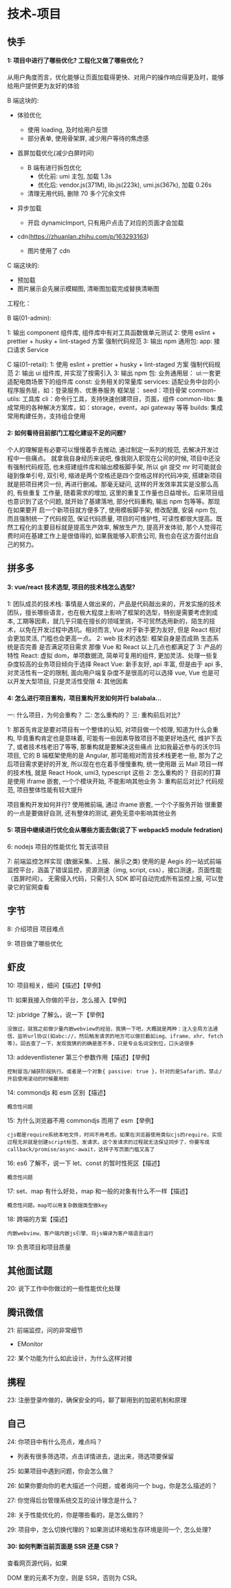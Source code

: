 # 技术-项目

## 快手

#### 1: 项目中进行了哪些优化? 工程化又做了哪些优化？

从用户角度而言，优化能够让页面加载得更快、对用户的操作响应得更及时，能够给用户提供更为友好的体验

B 端这块的:

- 体验优化

  - 使用 loading, 及时给用户反馈
  - 部分表单, 使用骨架屏, 减少用户等待的焦虑感

- 首屏加载优化(减少白屏时间)
  - B 端有进行拆包优化
    - 优化前: umi 主包, 加载 1.3s
    - 优化后: vendor.js(371M), lib.js(223k), umi.js(367k), 加载 0.26s
  - 清理无用代码, 删除 70 多个冗余文件
- 异步加载
  - 开启 dynamicImport, 只有用户点击了对应的页面才会加载
- cdn(https://zhuanlan.zhihu.com/p/163293163)
  - 图片使用了 cdn

C 端这块的:

- 预加载
- 图片展示会先展示模糊图, 清晰图加载完成替换清晰图

工程化：

B 端(01-admin):

1: 输出 component 组件库, 组件库中有对工具函数做单元测试
2: 使用 eslint + prettier + husky + lint-staged 方案 强制代码规范
3: 输出 npm 通用包:
app: 接口请求 Service

C 端(01-retail):
1: 使用 eslint + prettier + husky + lint-staged 方案 强制代码规范
2: 输出 ui 组件库, 并实现了按需引入
3: 输出 npm 包:
业务通用层：
ui:一套更适配电商场景下的组件库
const: 业务相关的常量库
services: 适配业务中台的小程序服务层，如：登录服务、优惠券服务
框架层：
seed：项目骨架
common-utils: 工具库
cli：命令行工具，支持快速创建项目，页面，组件
common-libs: 集成常用的各种解决方案库，如：storage，event，api gateway 等等
builds: 集成常用构建任务，支持组合使用

#### 2: 如何看待目前部门工程化建设不足的问题?

个人的理解是有必要可以慢慢着手去推动, 通过制定一系列的规范, 去解决开发过程中一些痛点。
就拿我自身经历来说吧, 像我刚入职现在公司的时候, 项目中还没有强制代码规范, 也未搭建组件库和输出模板脚手架, 所以 git 提交 mr 时可能就会碰到像单引号, 双引号, 缩进是两个空格还是四个空格这样的代码冲突, 搭建新项目就是把项目拷贝一份, 再进行删减。那毫无疑问, 这样的开发效率其实是没那么高的, 有些重复
工作量, 随着需求的增加, 这里的重复工作量也日益增长。后来项目组也意识到了这个问题, 就开始了基建落地, 部分代码重构, 输出 npm 包等等。那现在如果要开
启一个新项目就方便多了, 使用模板脚手架, 修改配置, 安装 npm 包, 而且强制统一了代码规范, 保证代码质量, 项目的可维护性, 可读性都很大提高。既然工程化的主要目标就是提高生产效率, 解放生产力, 提高开发体验, 那个人觉得花费时间在基建工作上是很值得的, 如果我能够入职贵公司, 我也会在这方面付出自己的努力。

## 拼多多

#### 3: vue/react 技术选型, 项目的技术栈怎么选型?

1: 团队成员的技术栈:
事情是人做出来的，产品是代码敲出来的，开发实施的技术团队，擅长哪些语言，也在极大程度上影响了框架的选型，特别是需要考虑到成本, 工期等因素，就几乎只能在擅长的领域里挑，不可贸然选用新的，陌生的技术，以免在开发过程中遇坑。相对而言, Vue 对于新手更为友好, 但是 React 相对会更加灵活, 门槛也会更高一点。
2: web 技术的选型:
框架自身是否成熟
生态系统是否完善
是否满足项目需求
那像 Vue 和 React 以上几点也都满足了
3: 产品的特性
React:
虚拟 dom，单项数据流, 简单可复用的组件, 更加灵活、处理一些复杂度较高的业务项目倾向于选择 React
Vue:
新手友好, api 丰富, 但是由于 api 多, 对灵活性有一定的限制, 面向用户端复杂度不是很高的可以选择 vue, Vue 也是可以开发大型项目, 只是灵活性受限
4: 其他因素

#### 4: 怎么进行项目重构，项目重构开发如何并行 balabala…

一: 什么项目，为何会重构？
二: 怎么重构的？
三: 重构前后对比?

1: 那首先肯定是要对项目有一个整体的认知, 对项目做一个梳理, 知道为什么会重构, 毕竟重构肯定也是意味着, 可能有一些因素导致项目不能更好地迭代, 维护下去了, 或者技术栈老旧了等等, 那重构就是要解决这些痛点
比如我最近参与的沃尔玛项目, 它的 B 端框架使用的是 Angular, 那可能相对而言技术栈更老一些, 那为了之后项目需求更好的开发, 所以现在也在着手慢慢重构, 统一使用跟 云 Mall 项目一样的技术栈, 就是 React Hook, umi3, typescript 这些
2: 怎么重构的？
目前的打算是使用 iframe 嵌套, 一个个模块开始, 不能影响其他业务
3: 重构前后对比?
代码规范, 项目整体性能有较大提升

项目重构开发如何并行?
使用微前端, 通过 iframe 嵌套, 一个个子服务开始
很重要的一点是要做好自测, 还有整体的测试, 避免无意中影响其他业务

#### 5: 项目中继续进行优化会从哪些方面去做(说了下 webpack5 module fedration)

6: nodejs 项目的性能优化
暂无该项目

7: 前端监控怎样实现 (数据采集、上报、展示之类)
使用的是 Aegis 的一站式前端监控平台，涵盖了错误监控，资源测速（img, script, css），接口测速，页面性能（首屏时间）。 无需侵入代码，只需引入 SDK 即可自动完成所有监控上报, 可以登录它的官网查看

## 字节

8: 介绍项目 项目难点

9: 项目做了哪些优化

## 虾皮

10: 项目相关，细问【描述】【举例】

11: 如果我接入你做的平台，怎么接入【举例】

12: jsbridge 了解么，说一下【举例】

```
没做过，就我之前做少量内嵌webview的经验，我猜一下吧，大概就是两种：注入全局方法通信、监听url协议(如abc://，然后触发请求的地方可以做拦截如img、iframe、xhr、fetch等)。回去查了一下，发现我猜的的确是差不多，只是专业名词没到位，口头话很多
```

13: addeventlistener 第三个参数作用【描述】【举例】

```
控制冒泡/捕获阶段执行。或者是一个对象{ passive: true }，针对的是Safari的，禁止/开启使用滚动的时候要用到
```

14: commondjs 和 esm 区别【描述】

```
概念性问题
```

15: 为什么浏览器不用 commondjs 而用了 esm【举例】

```
cjs都是require系统本地文件，时间不用考虑。如果在浏览器使用类似cjs的require，实现过程无非就是创建script标签、发请求。这个发请求的过程就无法保证同步了，你要写成callback/promise/async-await，这样子写页面门槛又高了
```

16: es6 了解不，说一下 let、const 的暂时性死区【描述】

```
概念性问题
```

17: set、map 有什么好处，map 和一般的对象有什么不一样【描述】

```
概念性问题。map可以用复杂数据类型做key
```

18: 跨端的方案【描述】

```
内嵌webview、客户端内嵌js引擎、将js编译为客户端语言运行
```

19: 负责项目和项目质量

## 其他面试题

20: 说下工作中你做过的一些性能优化处理

## 腾讯微信

21: 前端监控，问的非常细节

- EMonitor

22: 某个功能为什么如此设计，为什么这样对接

## 携程

23: 注册登录咋做的，确保安全的吗，聊了聊用到的加密机制和原理

## 自己

24: 你项目中有什么亮点，难点吗？

- 列表有很多筛选项，点击详情进去，退出来，筛选项要保留

25: 如果项目中遇到问题，你会怎么做？

26: 如果你要向你的老大描述一个问题，或者询问一个 bug，你是怎么描述的？

27: 你觉得后台管理系统交互的设计理念是什么？

28: 关于性能优化的，你是哪些看的，是怎么做的？

29: 项目中，怎么切换代理的？如果测试环境和生存环境是同一个, 怎么处理?

#### 30: 如何判断当前页面是 SSR 还是 CSR？

查看网页源代码，如果 <div id="root"> DOM 里的元素不为空，则是 SSR，否则为 CSR。

####
